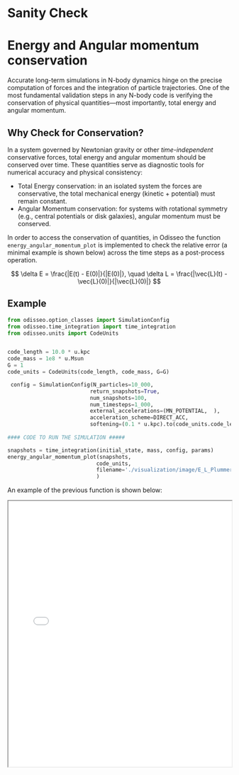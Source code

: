 Sanity Check
============

# Energy and Angular momentum conservation

Accurate long-term simulations in N-body dynamics hinge on the precise computation of forces and the integration of particle trajectories. One of the most fundamental validation steps in any N-body code is verifying the conservation of physical quantities—most importantly, total energy and angular momentum.

## Why Check for Conservation?
In a system governed by Newtonian gravity or other *time-independent* conservative forces, total energy and angular momentum should be conserved over time. These quantities serve as diagnostic tools for numerical accuracy and physical consistency:

- Total Energy conservation: in an isolated system the forces are conservative, the total mechanical energy (kinetic + potential) must remain constant.
- Angular Momentum conservation: for systems with rotational symmetry (e.g., central potentials or disk galaxies), angular momentum must be conserved.

In order to access the conservation of quantities, in Odisseo the function `energy_angular_momentum_plot` is implemented to check the relative error (a minimal example is shown below) across the time steps as a post-process operation.

$$
\delta E = \frac{|E(t) - E(0)|}{|E(0)|}, \quad 
\delta L = \frac{|\vec{L}(t) - \vec{L}(0)|}{|\vec{L}(0)|}
$$

## Example

```python
from odisseo.option_classes import SimulationConfig
from odisseo.time_integration import time_integration
from odisseo.units import CodeUnits


code_length = 10.0 * u.kpc
code_mass = 1e8 * u.Msun
G = 1 
code_units = CodeUnits(code_length, code_mass, G=G)

 config = SimulationConfig(N_particles=10_000, 
                          return_snapshots=True,                        #THE SNAPSHOTS NEEDS TO BE RETURNED 
                          num_snapshots=100,                            #THE NUMBER OF SNAPSHOTS THAT IS USED 
                          num_timesteps=1_000, 
                          external_accelerations=(MN_POTENTIAL,  ), 
                          acceleration_scheme=DIRECT_ACC,
                          softening=(0.1 * u.kpc).to(code_units.code_length).value) 
                        
#### CODE TO RUN THE SIMULATION #####

snapshots = time_integration(initial_state, mass, config, params)      
energy_angular_momentum_plot(snapshots, 
                            code_units,                                                     #UNITS FOR CONVERSION
                            filename='./visualization/image/E_L_Plummer_in_MNpotential.pdf' #WHERE TO SAVE THE PLOT
                            )
```
An example of the previous function is shown below:

<iframe src="./notebooks/visualization/image/E_L_Plummer_in_MNpotential.pdf" width="100%" height="600px">
    <p>Your browser does not support PDFs. 
    <a href="./notebooks/visualization/image/E_L_Plummer_in_MNpotential.pdf">Download the PDF</a>.</p>
</iframe>



